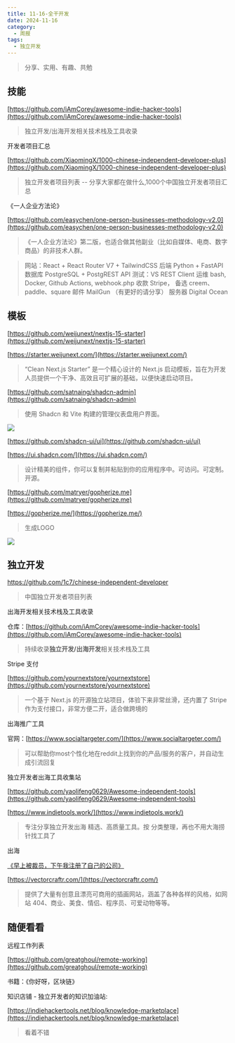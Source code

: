 ```yaml
---
title: 11-16-全干开发
date: 2024-11-16
category:
  - 周报
tags:
  - 独立开发
---
```



> 分享、实用、有趣、共勉


## 技能


[https://github.com/iAmCorey/awesome-indie-hacker-tools](https://github.com/iAmCorey/awesome-indie-hacker-tools)

>独立开发/出海开发相关技术栈及工具收录


开发者项目汇总

[https://github.com/XiaomingX/1000-chinese-independent-developer-plus](https://github.com/XiaomingX/1000-chinese-independent-developer-plus)
>独立开发者项目列表 -- 分享大家都在做什么,1000个中国独立开发者项目汇总



《一人企业方法论》

[https://github.com/easychen/one-person-businesses-methodology-v2.0](https://github.com/easychen/one-person-businesses-methodology-v2.0)

>《一人企业方法论》第二版，也适合做其他副业（比如自媒体、电商、数字商品）的非技术人群。

>网站：React + React Router V7 + TailwindCSS 后端 Python + FastAPI 数据库 PostgreSQL + PostgREST API 测试：VS REST Client 运维 bash, Docker, Github Actions, webhook.php 收款 Stripe， 备选 creem、paddle、square 邮件 MailGun （有更好的请分享） 服务器 Digital Ocean


## 模板


[https://github.com/weijunext/nextjs-15-starter](https://github.com/weijunext/nextjs-15-starter)

[https://starter.weijunext.com/](https://starter.weijunext.com/)

>“Clean Next.js Starter” 是一个精心设计的 Next.js 启动模板，旨在为开发人员提供一个干净、高效且可扩展的基础，以便快速启动项目。


[https://github.com/satnaing/shadcn-admin](https://github.com/satnaing/shadcn-admin)
>使用 Shadcn 和 Vite 构建的管理仪表盘用户界面。

![](https://github.com/satnaing/shadcn-admin/raw/main/public/images/shadcn-admin.png)



[https://github.com/shadcn-ui/ui](https://github.com/shadcn-ui/ui)

[https://ui.shadcn.com/](https://ui.shadcn.com/)
>设计精美的组件，你可以复制并粘贴到你的应用程序中。可访问。可定制。开源。




[https://github.com/matryer/gopherize.me](https://github.com/matryer/gopherize.me)

[https://gopherize.me/](https://gopherize.me/)
>生成LOGO

![](https://github.com/matryer/gopherize.me/raw/master/img/gopher.png)




## 独立开发



https://github.com/1c7/chinese-independent-developer

> 中国独立开发者项目列表


出海开发相关技术栈及工具收录

仓库：[https://github.com/iAmCorey/awesome-indie-hacker-tools](https://github.com/iAmCorey/awesome-indie-hacker-tools)
>持续收录**独立开发/出海开发**相关技术栈及工具


 Stripe  支付
 
[https://github.com/yournextstore/yournextstore](https://github.com/yournextstore/yournextstore)
>一个基于 Next.js 的开源独立站项目，体验下来非常丝滑，还内置了 Stripe 作为支付接口，非常方便二开，适合做跨境的


出海推广工具

官网：[https://www.socialtargeter.com/](https://www.socialtargeter.com/)
>可以帮助你most个性化地在reddit上找到你的产品/服务的客户，并自动生成引流回复


独立开发者出海工具收集站

[https://github.com/yaolifeng0629/Awesome-independent-tools](https://github.com/yaolifeng0629/Awesome-independent-tools)



[https://www.indietools.work/](https://www.indietools.work/)
>专注分享独立开发出海 精选、高质量工具。按 分类整理，再也不用大海捞针找工具了

出海

[《早上被裁员，下午我注册了自己的公司》](https://mp.weixin.qq.com/s/4AIAr6Cl-wckQhGQNn8Zow)


[https://vectorcraftr.com/](https://vectorcraftr.com/)
>提供了大量有创意且漂亮可商用的插画网站，涵盖了各种各样的风格，如网站 404、商业、美食、情侣、程序员、可爱动物等等。
>

## 随便看看

远程工作列表

[https://github.com/greatghoul/remote-working](https://github.com/greatghoul/remote-working)


书籍：《你好呀，区块链》

知识店铺 - 独立开发者的知识加油站:

[https://indiehackertools.net/blog/knowledge-marketplace](https://indiehackertools.net/blog/knowledge-marketplace)
>看着不错

